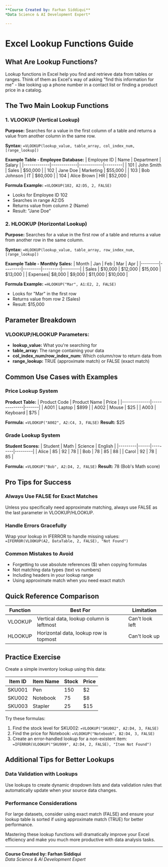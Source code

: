 ```yaml
---
**Course Created by: Farhan Siddiqui**  
*Data Science & AI Development Expert*

---
```


# Excel Lookup Functions Guide

## What Are Lookup Functions?

Lookup functions in Excel help you find and retrieve data from tables or ranges. Think of them as Excel's way of asking "find this information for me" - like looking up a phone number in a contact list or finding a product price in a catalog.

## The Two Main Lookup Functions

### 1. VLOOKUP (Vertical Lookup)
**Purpose:** Searches for a value in the first column of a table and returns a value from another column in the same row.

**Syntax:** `=VLOOKUP(lookup_value, table_array, col_index_num, [range_lookup])`

**Example Table - Employee Database:**
| Employee ID | Name        | Department | Salary  |
|-------------|-------------|------------|---------|
| 101         | John Smith  | Sales      | $50,000 |
| 102         | Jane Doe    | Marketing  | $55,000 |
| 103         | Bob Johnson | IT         | $60,000 |
| 104         | Alice Brown | HR         | $52,000 |

**Formula Example:** `=VLOOKUP(102, A2:D5, 2, FALSE)`
- Looks for Employee ID 102
- Searches in range A2:D5
- Returns value from column 2 (Name)
- Result: "Jane Doe"

### 2. HLOOKUP (Horizontal Lookup)
**Purpose:** Searches for a value in the first row of a table and returns a value from another row in the same column.

**Syntax:** `=HLOOKUP(lookup_value, table_array, row_index_num, [range_lookup])`

**Example Table - Monthly Sales:**
| Month   | Jan     | Feb     | Mar     | Apr     |
|---------|---------|---------|---------|---------|
| Sales   | $10,000 | $12,000 | $15,000 | $13,000 |
| Expenses| $8,000  | $9,000  | $11,000 | $10,000 |

**Formula Example:** `=HLOOKUP("Mar", A1:E2, 2, FALSE)`
- Looks for "Mar" in the first row
- Returns value from row 2 (Sales)
- Result: $15,000

## Parameter Breakdown

### VLOOKUP/HLOOKUP Parameters:
- **lookup_value:** What you're searching for
- **table_array:** The range containing your data
- **col_index_num/row_index_num:** Which column/row to return data from
- **range_lookup:** TRUE (approximate match) or FALSE (exact match)

## Common Use Cases with Examples

### Price Lookup System
**Product Table:**
| Product Code | Product Name | Price |
|--------------|--------------|-------|
| A001         | Laptop       | $899  |
| A002         | Mouse        | $25   |
| A003         | Keyboard     | $75   |

**Formula:** `=VLOOKUP("A002", A2:C4, 3, FALSE)`
**Result:** $25

### Grade Lookup System
**Student Scores:**
| Student | Math | Science | English |
|---------|------|---------|---------|
| Alice   | 85   | 92      | 78      |
| Bob     | 78   | 85      | 88      |
| Carol   | 92   | 78      | 85      |

**Formula:** `=VLOOKUP("Bob", A2:D4, 2, FALSE)`
**Result:** 78 (Bob's Math score)

## Pro Tips for Success

### Always Use FALSE for Exact Matches
Unless you specifically need approximate matching, always use FALSE as the last parameter in VLOOKUP/HLOOKUP.

### Handle Errors Gracefully
Wrap your lookup in IFERROR to handle missing values:
`=IFERROR(VLOOKUP(A2, DataTable, 2, FALSE), "Not Found")`

### Common Mistakes to Avoid
- Forgetting to use absolute references ($) when copying formulas
- Not matching data types (text vs numbers)
- Including headers in your lookup range
- Using approximate match when you need exact match

## Quick Reference Comparison

| Function | Best For | Limitation |
|----------|----------|------------|
| VLOOKUP | Vertical data, lookup column is leftmost | Can't look left |
| HLOOKUP | Horizontal data, lookup row is topmost | Can't look up |

## Practice Exercise

Create a simple inventory lookup using this data:

| Item ID | Item Name | Stock | Price |
|---------|-----------|-------|-------|
| SKU001  | Pen       | 150   | $2    |
| SKU002  | Notebook  | 75    | $8    |
| SKU003  | Stapler   | 25    | $15   |

Try these formulas:
1. Find the stock level for SKU002: `=VLOOKUP("SKU002", A2:D4, 3, FALSE)`
2. Find the price for Notebook: `=VLOOKUP("Notebook", B2:D4, 3, FALSE)`
3. Create an error-handled lookup for a non-existent item: `=IFERROR(VLOOKUP("SKU999", A2:D4, 2, FALSE), "Item Not Found")`

## Additional Tips for Better Lookups

### Data Validation with Lookups
Use lookups to create dynamic dropdown lists and data validation rules that automatically update when your source data changes.

### Performance Considerations
For large datasets, consider using exact match (FALSE) and ensure your lookup table is sorted if using approximate match (TRUE) for better performance.

Mastering these lookup functions will dramatically improve your Excel efficiency and make you much more productive with data analysis tasks.

---

**Course Created by: Farhan Siddiqui**  
*Data Science & AI Development Expert*